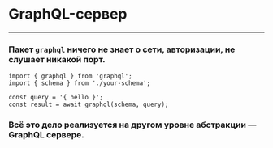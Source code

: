 # GraphQL-сервер

-----

### Пакет `graphql` ничего не знает о сети, авторизации, не слушает никакой порт.

<pre><code>import { graphql } from 'graphql';
import { schema } from './your-schema';

const query = '{ hello }';
const result = await graphql(schema, query);
</code></pre>

### Всё это дело реализуется на другом уровне абстракции — GraphQL сервере.
